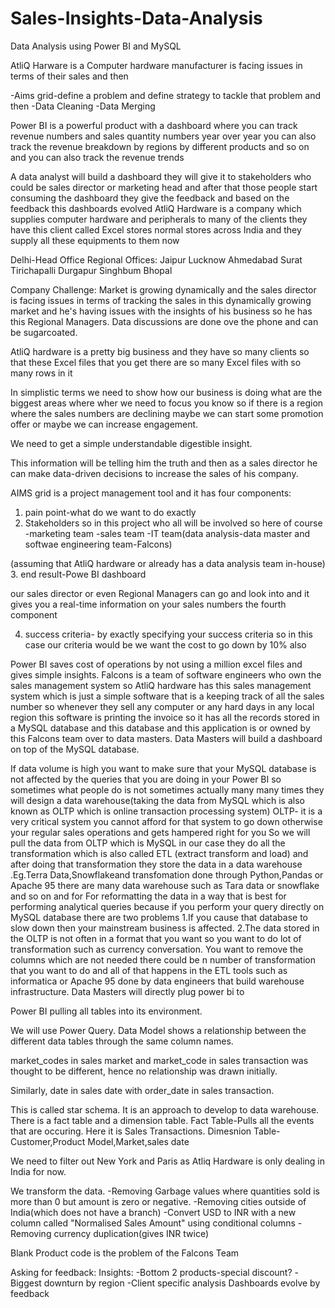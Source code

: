 # Sales-Insights-Data-Analysis
Data Analysis using Power BI and MySQL

AtliQ Harware is a Computer hardware manufacturer is facing issues in terms of their sales and then 

-Aims grid-define a problem and define strategy to tackle that problem and then 
-Data Cleaning
-Data Merging


Power BI is a powerful product with a dashboard where you can track revenue numbers and sales 
quantity numbers year over year you can also track the revenue breakdown by 
regions by different products and so on and you can also track the revenue trends 

A data analyst will build a dashboard they will give it to stakeholders who 
could be sales director or marketing head and after that those people start 
consuming the dashboard they give the feedback and based on the feedback this 
dashboards evolved 
AtliQ Hardware is a company which supplies computer hardware and peripherals to 
many of the clients they have this client called Excel stores normal stores 
across India and they supply all these equipments to them now

Delhi-Head Office
Regional Offices:
Jaipur
Lucknow
Ahmedabad
Surat
Tirichapalli
Durgapur
Singhbum
Bhopal
 

Company Challenge: 
Market is growing dynamically and the sales director is facing issues in terms of 
tracking the sales in this dynamically growing market and he's having issues 
with the insights of his business so he has this Regional Managers.
Data discussions are done ove the phone and can be sugarcoated.

AtliQ hardware is a pretty big business and they have so many clients so that these Excel files that you get there are so 
many Excel files with so many rows in it 

In simplistic terms we need to show how our business is doing what are the biggest areas where 
wher we need to focus you know so if there is a region where the sales numbers are 
declining maybe we can start some promotion offer or maybe we can increase engagement. 


We need to get a simple understandable digestible insight. 

 
This information  will be telling him the truth and then as a sales director he 
can make data-driven decisions to increase the sales of his company.

AIMS grid is a project management tool and it has four 
components:
1.  pain point-what do we want to do exactly
2.  Stakeholders so in this project who all will be involved so here of course 
            -marketing team 
            -sales team 
            -IT team(data analysis-data master and softwae engineering team-Falcons)

(assuming that AtliQ hardware or already has a data analysis 
team in-house) 
3. end result-Powe BI dashboard


our sales director or even Regional Managers can go and look into and it gives you a real-time information on your sales numbers the fourth component 

4. success criteria- by exactly specifying your success criteria
so in this case our criteria would be we want the cost to go down by 10% also

Power BI saves cost of operations by not using a million excel files and gives simple insights.
Falcons is a team of software engineers who own the sales management system so AtliQ hardware
has this sales management system which is just a simple software that is a
keeping track of all the sales number so whenever they sell any computer or any
hard days in any local region this software is printing the invoice so it
has all the records stored in a MySQL database and this database and this
application is or owned by this Falcons team over to 
data masters.
Data Masters will build a dashboard on top of the MySQL database.


If data volume is high you want to make sure that your MySQL database is not 
affected by the queries that you are doing in your Power BI so sometimes what 
people do is not sometimes actually many many times they will design a data 
warehouse(taking the data from MySQL which is also known as OLTP 
which is online transaction processing system)
OLTP- it is a very critical system you cannot afford for that system to go down otherwise your regular sales operations 
and gets hampered right for you 
So we will pull the data from OLTP which is MySQL in our case they do all the 
transformation which is also called ETL (extract transform and load) 
and after doing that transformation they store the data in a data warehouse .Eg.Terra Data,Snowflakeand transfomation done through Python,Pandas or Apache 95
there are many data warehouse such as Tara data or snowflake and so on and for 
For reformatting the
data in a way that is best for performing analytical queries
because if you perform your query directly on MySQL database there are two
problems 
1.If you cause that database to slow down then your
mainstream business is affected.
2.The data stored in the
OLTP is not often in a format that you want so you want to do lot of
transformation such as currency conversation.
You want to remove the columns which are not needed there could be n number of transformation that you 
want to do and all of that happens in the ETL tools such as informatica or 
Apache 95 done by data engineers that build
warehouse infrastructure.
Data Masters will directly plug power bi to 

Power BI pulling all tables into its environment.

We will use Power Query.
Data Model shows a relationship between the different data tables through the same column names.

market_codes in sales market and market_code in sales transaction was thought to be different, hence no relationship was drawn initially.

Similarly, date in sales date with order_date in sales transaction.

This is called star schema.
It is an approach to develop to data warehouse.
There is a fact table and a dimension table.
Fact Table-Pulls all the events that are occuring. Here it is Sales Transactions.
Dimesnion Table-Customer,Product Model,Market,sales date

We need to filter out New York and Paris as Atliq Hardware is only dealing in India for now.

We transform the data.
-Removing Garbage values where quantities sold is more than 0 but amount is zero or negative.
-Removing cities outside of India(which does not have a branch)
-Convert USD to INR with a new column called "Normalised Sales Amount" using conditional columns
-Removing currency duplication(gives INR twice)

Blank Product code is the problem of the Falcons Team

Asking for feedback:
Insights:
-Bottom 2 products-special discount?
-Biggest downturn by region
-Client specific analysis
 Dashboards evolve by feedback

